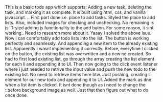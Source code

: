 This is a basic todo app which supports; Adding a new task, deleting the task, and marking it as complete.
It is built using html, css, and vanilla javascript. ..
First part done i.e. place to add tasks.
Styled the place to add lists. Also, included images for checking and unchecking. No remaining is js.
Tryied adding js functionality to the add buton. For some reason, it sint working.. Need to research more about it.
Yaaay I solved the above isue. Now i can comfortably add todo lists into the list. The button is working perfectly and seamlessly. And appending a new item to the already existing list. 
Apparently i wasnt implementing it correctly. Before, everytime I clicked on the button, the existing list was overwritten and a new ne created. So had to first load existing list, go through the array creating the list element for each li and appending it to Ul. 
Then now going to the click event listener where i just needed to retrive the input value and push the new todo to the existing list. No need to retrieve items here btw. Just pushing, creating li element for our new todo and appending it to Ul.
Added the mark as dne when a list item is clicked. It isnt done though as i need to change the ::before background image as well. Just that then figure out what to do once done.